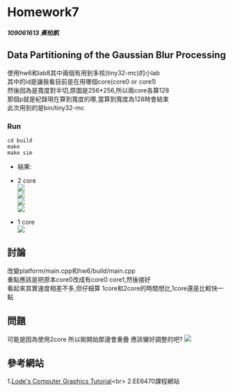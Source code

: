 # Homework7 

##### 109061613 黃柏凱


##  Data Partitioning of the Gaussian Blur Processing
  使用hw6和lab8其中兩個有用到多核(tiny32-mc)的小lab<br>
  其中的id是讓我看目前是在用哪個core(core0 or core1)<br>
  然後因為是寬度對半切,原圖是256*256,所以兩core各算128<br>
  那個p就是紀錄現在算到寬度的哪,當算到寬度為128時會結束<br>
  此次用到的是bin/tiny32-mc
  
  

  
### Run 
```
cd build
make
make sim
```

* 結果:<br>
* 2 core<br>
    ![](https://github.com/twyayaya/ee6470/blob/master/hw7_test/hw7_test_1.jpg)<br>
    ![](https://github.com/twyayaya/ee6470/blob/master/hw7_test/hw7_test_2.jpg)<br>
    ![](https://github.com/twyayaya/ee6470/blob/master/hw7_test/hw7_test_3.jpg)<br>
    ![](https://github.com/twyayaya/ee6470/blob/master/hw7_test/hw7_test_4.jpg)<br>
    
* 1 core<br>
    ![](https://github.com/twyayaya/ee6470/blob/master/hw6_test/hw6_2.jpg)<br>


## 討論
  改變platform/main.cpp和hw6/build/main.cpp<br>
  重點應該是把原本core0改成有core0 core1,然後接好<br>
  看起來其實速度相差不多,但仔細算 1core和2core的時間想比,1core還是比較快一點<br>
  
  
  
## 問題
  可能是因為使用2core 所以剛開始那邊會重疊
  應該蠻好調整的吧?
  ![](https://github.com/twyayaya/ee6470/blob/master/hw7_test/hw7_test_1.jpg)<br>


## 參考網站
1.[Lode's Computer Graphics Tutorial](https://lodev.org/cgtutor/filtering.html#Gaussian_Blur_)<br>
2.EE6470課程網站<br>

